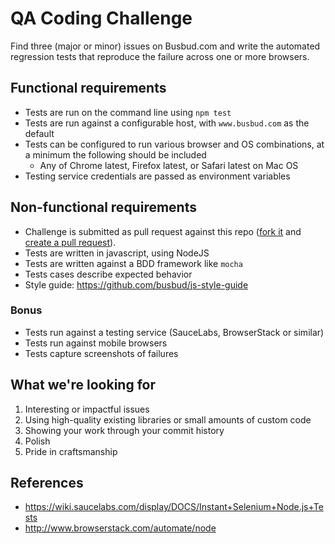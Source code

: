 # QA Coding Challenge

Find three (major or minor) issues on Busbud.com and write the automated regression tests that reproduce the failure across one or more browsers.

## Functional requirements

* Tests are run on the command line using `npm test`
* Tests are run against a configurable host, with `www.busbud.com` as the default
* Tests can be configured to run various browser and OS combinations, at a minimum the following should be included
  * Any of Chrome latest, Firefox latest, or Safari latest on Mac OS
* Testing service credentials are passed as environment variables

## Non-functional requirements

* Challenge is submitted as pull request against this repo ([fork it](https://help.github.com/articles/fork-a-repo/) and [create a pull request](https://help.github.com/articles/creating-a-pull-request-from-a-fork/)).
* Tests are written in javascript, using NodeJS
* Tests are written against a BDD framework like `mocha`
* Tests cases describe expected behavior
* Style guide: https://github.com/busbud/js-style-guide

### Bonus

* Tests run against a testing service (SauceLabs, BrowserStack or similar)
* Tests run against mobile browsers
* Tests capture screenshots of failures

## What we're looking for

1. Interesting or impactful issues
1. Using high-quality existing libraries or small amounts of custom code
1. Showing your work through your commit history
1. Polish
1. Pride in craftsmanship

## References

* https://wiki.saucelabs.com/display/DOCS/Instant+Selenium+Node.js+Tests
* http://www.browserstack.com/automate/node
